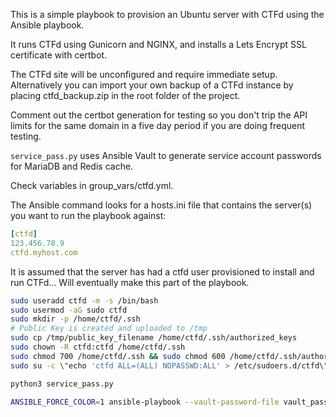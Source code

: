 This is a simple playbook to provision an Ubuntu server with CTFd using the Ansible playbook.

It runs CTFd using Gunicorn and NGINX, and installs a Lets Encrypt SSL certificate with certbot.

The CTFd site will be unconfigured and require immediate setup. Alternatively you can import your own backup of a CTFd instance by placing ctfd_backup.zip in the root folder of the project.

Comment out the certbot generation for testing so you don't trip the API limits for the same domain in a five day period if you are doing frequent testing.

`service_pass.py` uses Ansible Vault to generate service account passwords for MariaDB and Redis cache.

Check variables in group_vars/ctfd.yml.

The Ansible command looks for a hosts.ini file that contains the server(s) you want to run the playbook against:
```yaml
[ctfd]
123.456.78.9
ctfd.myhost.com
```

It is assumed that the server has had a ctfd user provisioned to install and run CTFd... Will eventually make this part of the playbook.

```bash
sudo useradd ctfd -m -s /bin/bash
sudo usermod -aG sudo ctfd
sudo mkdir -p /home/ctfd/.ssh
# Public Key is created and uploaded to /tmp
sudo cp /tmp/public_key_filename /home/ctfd/.ssh/authorized_keys
sudo chown -R ctfd:ctfd /home/ctfd/.ssh
sudo chmod 700 /home/ctfd/.ssh && sudo chmod 600 /home/ctfd/.ssh/authorized_keys
sudo su -c \"echo 'ctfd ALL=(ALL) NOPASSWD:ALL' > /etc/sudoers.d/ctfd\"
```

```bash
python3 service_pass.py

ANSIBLE_FORCE_COLOR=1 ansible-playbook --vault-password-file vault_password -u ctfd -i hosts.ini --private-key <LOCATION OF PRIVATE KEY> --ssh-common-args='-o StrictHostKeyChecking=no' playbook.yml -vv
```
